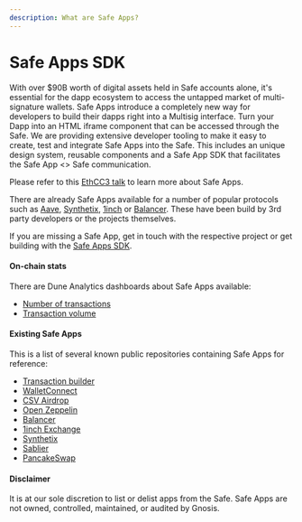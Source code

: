 ```yaml
---
description: What are Safe Apps?
---
```


# Safe Apps SDK

With over $90B worth of digital assets held in Safe accounts alone, it's essential for the dapp ecosystem to access the untapped market of multi-signature wallets. Safe Apps introduce a completely new way for developers to build their dapps right into a Multisig interface. Turn your Dapp into an HTML iframe component that can be accessed through the Safe. We are providing extensive developer tooling to make it easy to create, test and integrate Safe Apps into the Safe. This includes an unique design system, reusable components and a Safe App SDK that facilitates the Safe App <> Safe communication.

Please refer to this [EthCC3 talk](https://www.youtube.com/watch?v=1GirpNHZPJM&t=168s) to learn more about Safe Apps.

There are already Safe Apps available for a number of popular protocols such as [Aave](https://aave.com), [Synthetix](https://synthetix.io), [1inch](https://1inch.exchange) or [Balancer](https://balancer.finance). These have been build by 3rd party developers or the projects themselves.

If you are missing a Safe App, get in touch with the respective project or get building with the [Safe Apps SDK](https://github.com/safe-global/safe-docs/tree/main/safe-core-sdk/safe-apps).

#### On-chain stats

There are Dune Analytics dashboards about Safe Apps available:

* [Number of transactions](https://explore.duneanalytics.com/dashboard/gnosis-safe---safe-apps-transactions)
* [Transaction volume](https://explore.duneanalytics.com/dashboard/gnosis-safe---safe-apps-volume)

#### Existing Safe Apps

This is a list of several known public repositories containing Safe Apps for reference:

* [Transaction builder](https://github.com/safe-global/safe-react-apps/tree/development/apps/tx-builder)
* [WalletConnect](https://github.com/safe-global/safe-react-apps/tree/development/apps/wallet-connect)
* [CSV Airdrop](https://github.com/bh2smith/safe-airdrop)
* [Open Zeppelin](https://github.com/OpenZeppelin/upgrades-safe-app)
* [Balancer](https://github.com/balancer-labs/frontend-v2)
* [1inch Exchange](https://github.com/CryptoManiacsZone/gnosis.1inch.exchange)
* [Synthetix](https://github.com/protofire/safe-app-synthetix-mintr)
* [Sablier](https://github.com/sablierhq/safe-app)
* [PancakeSwap](https://github.com/pancakeswap/pancake-frontend)

#### Disclaimer

It is at our sole discretion to list or delist apps from the Safe. Safe Apps are not owned, controlled, maintained, or audited by Gnosis.
